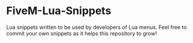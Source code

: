 # FiveM-Lua-Snippets

Lua snippets written to be used by developers of Lua menus. Feel free to commit your own snippets as it helps this repository to grow!